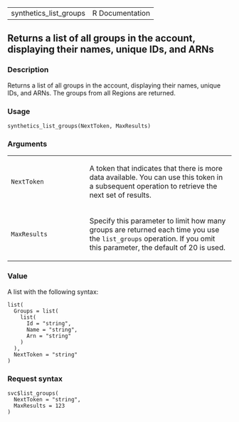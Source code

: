 <table style="width: 100%;">
<tbody>
<tr class="odd">
<td>synthetics_list_groups</td>
<td style="text-align: right;">R Documentation</td>
</tr>
</tbody>
</table>

## Returns a list of all groups in the account, displaying their names, unique IDs, and ARNs

### Description

Returns a list of all groups in the account, displaying their names,
unique IDs, and ARNs. The groups from all Regions are returned.

### Usage

    synthetics_list_groups(NextToken, MaxResults)

### Arguments

<table>
<colgroup>
<col style="width: 35%" />
<col style="width: 65%" />
</colgroup>
<tbody>
<tr class="odd">
<td><code id="synthetics_list_groups_:_NextToken">NextToken</code></td>
<td><p>A token that indicates that there is more data available. You can
use this token in a subsequent operation to retrieve the next set of
results.</p></td>
</tr>
<tr class="even">
<td><code
id="synthetics_list_groups_:_MaxResults">MaxResults</code></td>
<td><p>Specify this parameter to limit how many groups are returned each
time you use the <code>list_groups</code> operation. If you omit this
parameter, the default of 20 is used.</p></td>
</tr>
</tbody>
</table>

### Value

A list with the following syntax:

    list(
      Groups = list(
        list(
          Id = "string",
          Name = "string",
          Arn = "string"
        )
      ),
      NextToken = "string"
    )

### Request syntax

    svc$list_groups(
      NextToken = "string",
      MaxResults = 123
    )
